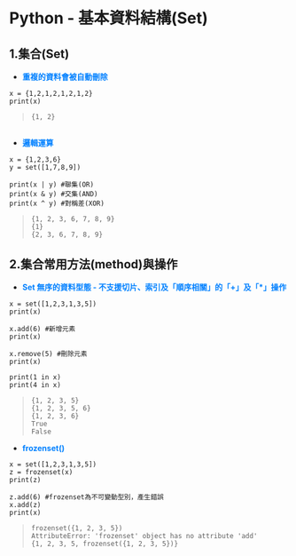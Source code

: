 # Python - 基本資料結構(Set)

## 1.集合(Set)

* <font color="#0080FF">**重複的資料會被自動刪除**</font>

```python=+
x = {1,2,1,2,1,2,1,2}
print(x)
```

>```{1, 2}```
## 
* <font color="#0080FF">**邏輯運算**</font>

```python=+
x = {1,2,3,6}
y = set([1,7,8,9])

print(x | y) #聯集(OR)
print(x & y) #交集(AND)
print(x ^ y) #對稱差(XOR)
```

> ```{1, 2, 3, 6, 7, 8, 9}```</br>
> ```{1}```</br>
> ```{2, 3, 6, 7, 8, 9}```

## 2.集合常用方法(method)與操作

* <font color="#0080FF">**Set 無序的資料型態 - 不支援切片、索引及「順序相關」的「+」及「*」操作**</font>

```python=+
x = set([1,2,3,1,3,5])
print(x)

x.add(6) #新增元素
print(x)

x.remove(5) #刪除元素
print(x)

print(1 in x)
print(4 in x)
```

> ```{1, 2, 3, 5}```</br>
> ```{1, 2, 3, 5, 6}```</br>
> ```{1, 2, 3, 6}```</br>
> ```True```</br>
> ```False```

* <font color="#0080FF">**frozenset()**</font>

```python=+
x = set([1,2,3,1,3,5])
z = frozenset(x)
print(z)

z.add(6) #frozenset為不可變動型別，產生錯誤
x.add(z)
print(x)
```

> ```frozenset({1, 2, 3, 5})```</br>
> ```AttributeError: 'frozenset' object has no attribute 'add'```</br>
> ```{1, 2, 3, 5, frozenset({1, 2, 3, 5})}```